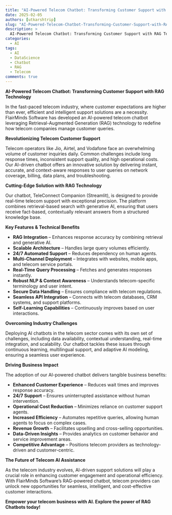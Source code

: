 ```yaml
---
title: "AI-Powered Telecom Chatbot: Transforming Customer Support with RAG Technology"
date: 2025-02-05
authors: [utkarshtrip]
slug: "AI-Powered-Telecom-Chatbot-Transforming-Customer-Support-with-RAG-Technology"
description: >
  AI-Powered Telecom Chatbot: Transforming Customer Support with RAG Technology
categories:
  - AI
tags:
  - AI
  - DataScience
  - Chatbot
  - RAG
  - Telecom
comments: true
---
```


**AI-Powered Telecom Chatbot: Transforming Customer Support with RAG Technology**

In the fast-paced telecom industry, where customer expectations are higher than ever, efficient and intelligent support solutions are a necessity. FlairMinds Software has developed an AI-powered telecom chatbot leveraging Retrieval-Augmented Generation (RAG) technology to redefine how telecom companies manage customer queries.

<!-- more -->

**Revolutionizing Telecom Customer Support**

Telecom operators like Jio, Airtel, and Vodafone face an overwhelming volume of customer inquiries daily. Common challenges include long response times, inconsistent support quality, and high operational costs. Our AI-driven chatbot offers an innovative solution by delivering instant, accurate, and context-aware responses to user queries on network coverage, billing, data plans, and troubleshooting.

**Cutting-Edge Solution with RAG Technology**

Our chatbot, TeleConnect Companion (Streamlit), is designed to provide real-time telecom support with exceptional precision. The platform combines retrieval-based search with generative AI, ensuring that users receive fact-based, contextually relevant answers from a structured knowledge base.

**Key Features & Technical Benefits**

- **RAG Integration** – Enhances response accuracy by combining retrieval and generative AI.
- **Scalable Architecture** – Handles large query volumes efficiently.
- **24/7 Automated Support** – Reduces dependency on human agents.
- **Multi-Channel Deployment** – Integrates with websites, mobile apps, and telecom service portals.
- **Real-Time Query Processing** – Fetches and generates responses instantly.
- **Robust NLP & Context Awareness** – Understands telecom-specific terminology and user intent.
- **Secure Data Handling** – Ensures compliance with telecom regulations.
- **Seamless API Integration** – Connects with telecom databases, CRM systems, and support platforms.
- **Self-Learning Capabilities** – Continuously improves based on user interactions.

**Overcoming Industry Challenges**

Deploying AI chatbots in the telecom sector comes with its own set of challenges, including data availability, contextual understanding, real-time integration, and scalability. Our chatbot tackles these issues through continuous learning, multilingual support, and adaptive AI modeling, ensuring a seamless user experience.

**Driving Business Impact**

The adoption of our AI-powered chatbot delivers tangible business benefits:

- **Enhanced Customer Experience** – Reduces wait times and improves response accuracy.
- **24/7 Support** – Ensures uninterrupted assistance without human intervention.
- **Operational Cost Reduction** – Minimizes reliance on customer support agents.
- **Increased Efficiency** – Automates repetitive queries, allowing human agents to focus on complex cases.
- **Revenue Growth** – Facilitates upselling and cross-selling opportunities.
- **Data-Driven Insights** – Provides analytics on customer behavior and service improvement areas.
- **Competitive Advantage** – Positions telecom providers as technology-driven and customer-centric.

**The Future of Telecom AI Assistance**

As the telecom industry evolves, AI-driven support solutions will play a crucial role in enhancing customer engagement and operational efficiency. With FlairMinds Software’s RAG-powered chatbot, telecom providers can unlock new opportunities for seamless, intelligent, and cost-effective customer interactions.

**Empower your telecom business with AI. Explore the power of RAG Chatbots today!**

